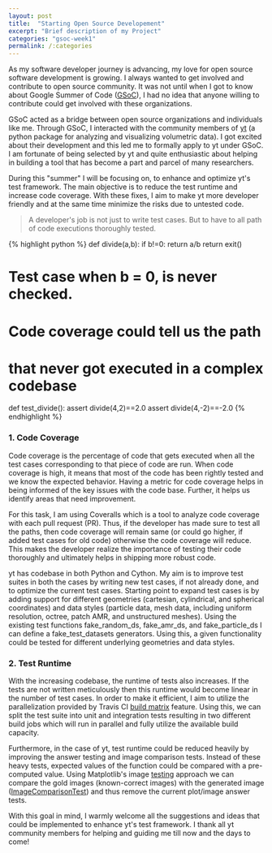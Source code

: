 ```yaml
---
layout: post
title:  "Starting Open Source Developement"
excerpt: "Brief description of my Project"  
categories: "gsoc-week1"
permalink: /:categories
---
```


As my software developer journey is advancing, my love for open source software development is growing. I always wanted to get involved and contribute to open source community. It was not until when I got to know about Google Summer of Code ([GSoC](https://summerofcode.withgoogle.com/)), I had no idea that anyone willing to contribute could get involved with these organizations. 

GSoC acted as a bridge between open source organizations and individuals like me. Through GSoC, I interacted with the community members of [yt](http://yt-project.org/) (a python package for analyzing and visualizing volumetric data). I got excited about their development and this led me to formally apply to yt under GSoC. I am fortunate of being selected by yt and quite enthusiastic about helping in building a tool that has become a part and parcel of many researchers.

During this "summer" I will be focusing on, to enhance and optimize yt's test framework. The main objective is to reduce the test runtime and increase code coverage. With these fixes, I aim to make yt more developer friendly and at the same time minimize the risks due to untested code.

>
> A developer's job is not just to write test cases. But to have to all path of code executions thoroughly tested.
>

{% highlight python %}
def divide(a,b):
    if b!=0:
        return a/b
   return exit()
 
# Test case when b = 0, is never checked.
# Code coverage could tell us the path
# that never got executed in a complex codebase

def test_divide():
    assert divide(4,2)==2.0
    assert divide(4,-2)==-2.0
{% endhighlight %}

### 1. Code Coverage

Code coverage is the percentage of code that gets executed when all the test cases corresponding to that piece of code are run. When code coverage is high, it means that most of the code has been rightly tested and we know the expected behavior. Having a metric for code coverage helps in being informed of the key issues with the code base. Further, it helps us identify areas that need improvement. 

For this task, I am using Coveralls which is a tool to analyze code coverage with each pull request (PR). Thus, if the developer has made sure to test all the paths, then code coverage will remain same (or could go higher, if added test cases for old code) otherwise the code coverage will reduce. This makes the developer realize the importance of testing their code thoroughly and ultimately helps in shipping more robust code.

yt has codebase in both Python and Cython. My aim is to improve test suites in both the cases by writing new test cases, if not already done, and to optimize the current test cases. Starting point to expand test cases is by adding support for different geometries (cartesian, cylindrical, and spherical coordinates) and data styles (particle data, mesh data, including uniform resolution, octree, patch AMR, and unstructured meshes). Using the existing test functions fake_random_ds, fake_amr_ds, and fake_particle_ds I can define a fake_test_datasets generators. Using this, a given functionality could be tested for different underlying geometries and data styles.


### 2. Test Runtime

With the increasing codebase, the runtime of tests also increases. If the tests are not written meticulously then this runtime would become linear in the number of test cases. In order to make it efficient, I aim to utilize the parallelization provided by Travis CI [build matrix](https://docs.travis-ci.com/user/customizing-the-build/#Build-Matrix) feature. Using this, we can split the test suite into unit and integration tests resulting in two different build jobs which will run in parallel and fully utilize the available build capacity.

Furthermore, in the case of yt, test runtime could be reduced heavily by improving the answer testing and image comparison tests. Instead of these heavy tests, expected values of the function could be compared with a pre-computed value. Using Matplotlib's image [testing](https://matplotlib.org/1.5.3/devel/testing.html) approach we can compare the gold images (known-correct images) with the generated image ([ImageComparisonTest](https://github.com/matplotlib/matplotlib/blob/5e52ce11ab59176a467dd2c68db8c5e1fbc20a24/lib/matplotlib/testing/decorators.py#L282)) and thus remove the current plot/image answer tests.



With this goal in mind, I warmly welcome all the suggestions and ideas that could be implemented to enhance yt's test framework. I thank all yt community members for helping and guiding me till now and the days to come!

